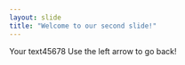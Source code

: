 ```yaml
---
layout: slide
title: "Welcome to our second slide!"
---
```

Your text45678
Use the left arrow to go back!
